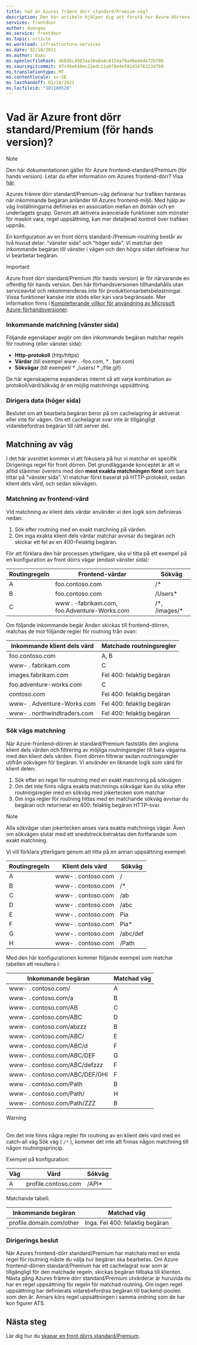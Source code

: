 ```yaml
---
title: Vad är Azures främre dörr standard/Premium-väg?
description: Den här artikeln hjälper dig att förstå hur Azure-dörrens standard/Premium matchar vilken routningsprincip som ska användas för inkommande begäran.
services: frontdoor
author: duongau
ms.service: frontdoor
ms.topic: article
ms.workload: infrastructure-services
ms.date: 02/18/2021
ms.author: duau
ms.openlocfilehash: db026c4903aa30a0a4c8154af8ad6eeb4b72b706
ms.sourcegitcommit: 97c48e630ec22edc12a0f8e4e592d1676323d7b0
ms.translationtype: MT
ms.contentlocale: sv-SE
ms.lasthandoff: 02/18/2021
ms.locfileid: "101100520"
---
```

# <a name="what-is-azure-front-door-standardpremium-preview-route"></a>Vad är Azure front dörr standard/Premium (för hands version)?

> [!Note]
> Den här dokumentationen gäller för Azure frontend-standard/Premium (för hands version). Letar du efter information om Azures frontend-dörr? Visa [här](../front-door-overview.md).

Azures främre dörr standard/Premium-väg definierar hur trafiken hanteras när inkommande begäran anländer till Azures frontend-miljö. Med hjälp av väg inställningarna definieras en association mellan en domän och en underlagets grupp. Genom att aktivera avancerade funktioner som mönster för maskin vara, regel uppsättning, kan mer detaljerad kontroll över trafiken uppnås.

En konfiguration av en front dörrs standard-/Premium-routning består av två huvud delar: "vänster sida" och "höger sida". Vi matchar den inkommande begäran till vänster i vägen och den högra sidan definierar hur vi bearbetar begäran.

> [!IMPORTANT]
> Azure front dörr standard/Premium (för hands version) är för närvarande en offentlig för hands version.
> Den här förhandsversionen tillhandahålls utan serviceavtal och rekommenderas inte för produktionsarbetsbelastningar. Vissa funktioner kanske inte stöds eller kan vara begränsade.
> Mer information finns i [Kompletterande villkor för användning av Microsoft Azure-förhandsversioner](https://azure.microsoft.com/support/legal/preview-supplemental-terms/).

### <a name="incoming-match-left-hand-side"></a>Inkommande matchning (vänster sida)

Följande egenskaper avgör om den inkommande begäran matchar regeln för routning (eller vänster sida):

* **Http-protokoll** (http/https)
* **Värdar** (till exempel www \. -foo.com, \* . bar.com)
* **Sökvägar** (till exempel/ \* ,/users/ \* ,/file.gif)

De här egenskaperna expanderas internt så att varje kombination av protokoll/värd/sökväg är en möjlig matchnings uppsättning.

### <a name="route-data-right-hand-side"></a>Dirigera data (höger sida)

Beslutet om att bearbeta begäran beror på om cachelagring är aktiverat eller inte för vägen. Om ett cachelagrat svar inte är tillgängligt vidarebefordras begäran till rätt server del.

## <a name="route-matching"></a>Matchning av väg

I det här avsnittet kommer vi att fokusera på hur vi matchar en specifik Dirigerings regel för front dörren. Det grundläggande konceptet är att vi alltid stämmer överens med den **mest exakta matchningen först** som bara tittar på "vänster sida".  Vi matchar först baserat på HTTP-protokoll, sedan klient dels värd, och sedan sökvägen.

### <a name="frontend-host-matching"></a>Matchning av frontend-värd

Vid matchning av klient dels värdar använder vi den logik som definieras nedan:

1. Sök efter routning med en exakt matchning på värden.
2. Om inga exakta klient dels värdar matchar avvisar du begäran och skickar ett fel av en 400-Felaktig begäran.

För att förklara den här processen ytterligare, ska vi titta på ett exempel på en konfiguration av front dörrs vägar (endast vänster sida):

| Routingregeln | Frontend-värdar | Sökväg |
|-------|--------------------|-------|
| A | foo.contoso.com | /\* |
| B | foo.contoso.com | /Users\* |
| C | www \. -fabrikam.com, foo.Adventure-Works.com  | /\*, /images/\* |

Om följande inkommande begär Anden skickas till frontend-dörren, matchas de mot följande regler för routning från ovan:

| Inkommande klient dels värd | Matchade routningsregler |
|---------------------|---------------|
| foo.contoso.com | A, B |
| www- \. fabrikam.com | C |
| images.fabrikam.com | Fel 400: felaktig begäran |
| foo.adventure-works.com | C |
| contoso.com | Fel 400: felaktig begäran |
| www- \. Adventure-Works.com | Fel 400: felaktig begäran |
| www- \. northwindtraders.com | Fel 400: felaktig begäran |

### <a name="path-matching"></a>Sök vägs matchning

När Azure-frontend-dörren är standard/Premium fastställs den angivna klient dels värden och filtrering av möjliga routningsregler till bara vägarna med den klient dels värden. Front dörren filtrerar sedan routningsregler utifrån sökvägen för begäran. Vi använder en liknande logik som värd för klient delen:

1. Sök efter en regel för routning med en exakt matchning på sökvägen
2. Om det inte finns några exakta matchnings sökvägar kan du söka efter routningsregler med en sökväg med jokertecken som matchar
3. Om inga regler för routning hittas med en matchande sökväg avvisar du begäran och returnerar en 400: felaktig begäran HTTP-svar.

>[!NOTE]
> Alla sökvägar utan jokertecken anses vara exakta matchnings vägar. Även om sökvägen slutar med ett snedstreck betraktas den fortfarande som exakt matchning.

Vi vill förklara ytterligare genom att titta på en annan uppsättning exempel:

| Routingregeln | Klient dels värd    | Sökväg     |
|-------|---------|----------|
| A     | www- \. contoso.com | /        |
| B     | www- \. contoso.com | /\*      |
| C     | www- \. contoso.com | /ab      |
| D     | www- \. contoso.com | /abc     |
| E     | www- \. contoso.com | Pia    |
| F     | www- \. contoso.com | Pia\*  |
| G     | www- \. contoso.com | /abc/def |
| H     | www- \. contoso.com | /Path   |

Med den här konfigurationen kommer följande exempel som matchar tabellen att resultera i:

| Inkommande begäran    | Matchad väg |
|---------------------|---------------|
| www- \. contoso.com/            | A             |
| www- \. contoso.com/a           | B             |
| www- \. contoso.com/AB          | C             |
| www- \. contoso.com/ABC         | D             |
| www- \. contoso.com/abzzz       | B             |
| www- \. contoso.com/ABC/        | E             |
| www- \. contoso.com/ABC/d       | F             |
| www- \. contoso.com/ABC/DEF     | G             |
| www- \. contoso.com/ABC/defzzz  | F             |
| www- \. contoso.com/ABC/DEF/GHI | F             |
| www- \. contoso.com/Path        | B             |
| www- \. contoso.com/Path/       | H             |
| www- \. contoso.com/Path/ZZZ    | B             |

>[!WARNING]
> </br> Om det inte finns några regler för routning av en klient dels värd med en catch-all väg Sök väg ( `/*` ), kommer det inte att finnas någon matchning till någon routningsprincip.
>
> Exempel på konfiguration:
>
> | Väg | Värd             | Sökväg    |
> |-------|------------------|---------|
> | A     | profile.contoso.com | /API\* |
>
> Matchande tabell:
>
> | Inkommande begäran       | Matchad väg |
> |------------------------|---------------|
> | profile.domain.com/other | Inga. Fel 400: felaktig begäran |

### <a name="routing-decision"></a>Dirigerings beslut

När Azures frontend-dörr standard/Premium har matchats med en enda regel för routning måste du välja hur begäran ska bearbetas. Om Azure frontend-dörren standard/Premium har ett cachelagrat svar som är tillgängligt för den matchade regeln, skickas begäran tillbaka till klienten. Nästa gång Azures främre dörr standard/Premium utvärderar är huruvida du har en regel uppsättning för regeln för matchad routning. Om ingen regel uppsättning har definierats vidarebefordras begäran till backend-poolen som den är. Annars körs regel uppsättningen i samma ordning som de har kon figurer ATS.

## <a name="next-steps"></a>Nästa steg

Lär dig hur du [skapar en front dörrs standard/Premium](create-front-door-portal.md).
